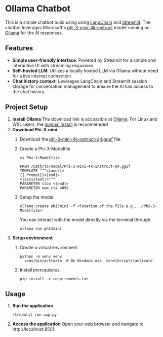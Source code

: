 # Ollama Chatbot

This is a simple chatbot build using using [LangChain](https://github.com/langchain-ai/langchain) and [Streamlit](https://streamlit.io/). The chatbot leverages Microsoft's [phi-3-mini-4k-instruct](https://huggingface.co/microsoft/Phi-3-mini-4k-instruct) model running on [Ollama](https://ollama.com/) for the AI responses.

## Features
- **Simple user-friendly interface**: Powered by Streamlit for a simple and interactive UI with streaming responses
- **Self-hosted LLM**: Utilizes a locally hosted LLM via Ollama without need for a live internet connection
- **Chat history context**: Leverages LangChain and Streamlit session storage for conversation management to ensure the AI has access to the chat history.

## Project Setup
1. **Install Ollama**
  The download link is accessible at [Ollama](https://ollama.com/). For Linux and WSL users, the [manual install](https://github.com/ollama/ollama/blob/main/docs/linux.md) is recommended
2. **Download Phi-3-mini**
    1. Download the [phi-3-mini-4k-instruct-q4.gguf](https://huggingface.co/microsoft/Phi-3-mini-4k-instruct-gguf/blob/main/Phi-3-mini-4k-instruct-q4.gguf) file.

    2. Create a Phi-3-Modelfile
       
        ```
        vi Phi-3-Modelfile
        ```
        ```
        FROM /path/to/model/Phi-3-mini-4k-instruct-q4.gguf
        TEMPLATE """<|user|>
        {{.Prompt}}<|end|>
        <|assistant|>"""
        PARAMETER stop <|end|>
        PARAMETER num_ctx 4096
        ```
      
    3. Setup the model
       
        ```
        ollama create phi3mini -f <location of the file e.g., ./Phi-3-Modelfile>
        ```
        You can interact with the model directly via the terminal through:
        ```
        ollama run phi3mini
        ```
3. **Setup environment**
    1. Create a virtual environment
       
        ```
        python -m venv venv
        . venv/bin/activate  # On Windows use `venv\Scripts\activate`
        ```
   
    2. Install prerequisites
        ```
        pip install -r requirements.txt
        ```

## Usage
1. **Run the application**
   
    ```
    streamlit run app.py
    ```
3. **Access the application**
   Open your web browser and navigate to http://localhost:8501.
